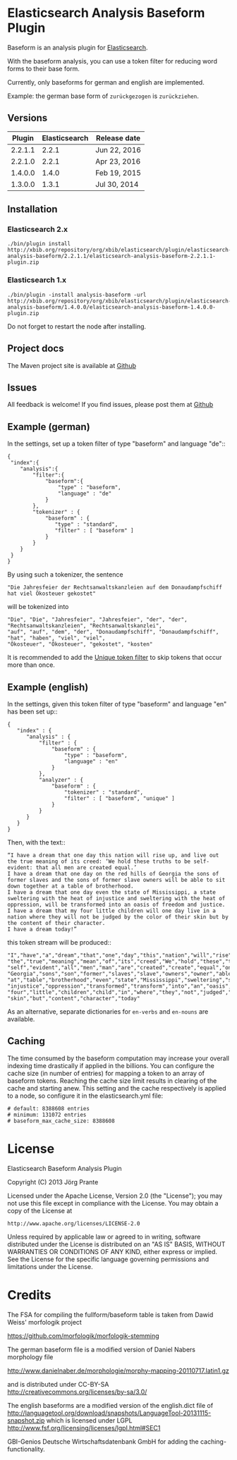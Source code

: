# Elasticsearch Analysis Baseform Plugin

Baseform is an analysis plugin for [Elasticsearch](http://github.com/elasticsearch/elasticsearch).

With the baseform analysis, you can use a token filter for reducing word forms to their base form.

Currently, only baseforms for german and english are implemented.

Example: the german base form of `zurückgezogen` is `zurückziehen`.

## Versions

| Plugin    | Elasticsearch   | Release date |
| --------- | --------------- | -------------|
| 2.2.1.1   | 2.2.1           | Jun 22, 2016 |
| 2.2.1.0   | 2.2.1           | Apr 23, 2016 |
| 1.4.0.0   | 1.4.0           | Feb 19, 2015 |
| 1.3.0.0   | 1.3.1           | Jul 30, 2014 |

## Installation

### Elasticsearch 2.x

    ./bin/plugin install http://xbib.org/repository/org/xbib/elasticsearch/plugin/elasticsearch-analysis-baseform/2.2.1.1/elasticsearch-analysis-baseform-2.2.1.1-plugin.zip

### Elasticsearch 1.x

    ./bin/plugin -install analysis-baseform -url http://xbib.org/repository/org/xbib/elasticsearch/plugin/elasticsearch-analysis-baseform/1.4.0.0/elasticsearch-analysis-baseform-1.4.0.0-plugin.zip

Do not forget to restart the node after installing.

## Project docs

The Maven project site is available at [Github](http://jprante.github.io/elasticsearch-analysis-baseform)

## Issues

All feedback is welcome! If you find issues, please post them at [Github](https://github.com/jprante/elasticsearch-analysis-baseform/issues)

## Example (german)

In the settings, set up a token filter of type "baseform" and language "de"::

    {
     "index":{
        "analysis":{
            "filter":{
                "baseform":{
                    "type" : "baseform",
                    "language" : "de"
                }
            },
            "tokenizer" : {
                "baseform" : {
                   "type" : "standard",
                   "filter" : [ "baseform" ]
                }
            }
        }
     }
    }

By using such a tokenizer, the sentence

    "Die Jahresfeier der Rechtsanwaltskanzleien auf dem Donaudampfschiff hat viel Ökosteuer gekostet"

will be tokenized into

    "Die", "Die", "Jahresfeier", "Jahresfeier", "der", "der", "Rechtsanwaltskanzleien", "Rechtsanwaltskanzlei",
    "auf", "auf", "dem", "der", "Donaudampfschiff", "Donaudampfschiff", "hat", "haben", "viel", "viel",
    "Ökosteuer", "Ökosteuer", "gekostet", "kosten"

It is recommended to add the [Unique token filter](http://www.elasticsearch.org/guide/reference/index-modules/analysis/unique-tokenfilter.html) to skip tokens that occur more than once.

## Example (english)

In the settings, given this token filter of type "baseform" and language "en" has been set up::


    {
       "index" : {
          "analysis" : {
              "filter" : {
                  "baseform" : {
                      "type" : "baseform",
                      "language" : "en"
                  }
              },
              "analyzer" : {
                  "baseform" : {
                      "tokenizer" : "standard",
                      "filter" : [ "baseform", "unique" ]
                  }
              }
          }
       }
    }


Then, with the text::

    “I have a dream that one day this nation will rise up, and live out the true meaning of its creed: ‘We hold these truths to be self-evident: that all men are created equal.’
    I have a dream that one day on the red hills of Georgia the sons of former slaves and the sons of former slave owners will be able to sit down together at a table of brotherhood.
    I have a dream that one day even the state of Mississippi, a state sweltering with the heat of injustice and sweltering with the heat of oppression, will be transformed into an oasis of freedom and justice.
    I have a dream that my four little children will one day live in a nation where they will not be judged by the color of their skin but by the content of their character.
    I have a dream today!”

this token stream will be produced::

    "I","have","a","dream","that","one","day","this","nation","will","rise","up","and","live","out",
    "the","true","meaning","mean","of","its","creed","We","hold","these","truths","truth","to","be",
    "self","evident","all","men","man","are","created","create","equal","on","red","hills","hill",
    "Georgia","sons","son","former","slaves","slave","owners","owner","able","sit","down","together",
    "at","table","brotherhood","even","state","Mississippi","sweltering","swelter","with","heat",
    "injustice","oppression","transformed","transform","into","an","oasis","freedom","justice","my",
    "four","little","children","child","in","where","they","not","judged","judge","by","color","their",
    "skin","but","content","character","today"

As an alternative, separate dictionaries for `en-verbs` and `en-nouns` are available.

## Caching

The time consumed by the baseform computation may increase your overall indexing time drastically if applied in the billions. You can configure the cache size (in number of entries) for mapping a token to an array of baseform tokens.
Reaching the cache size limit results in clearing of the cache and starting anew. This setting and the cache respectively is applied to a node, so configure it in the elasticsearch.yml file:

```
# default: 8388608 entries
# minimum: 131072 entries
# baseform_max_cache_size: 8388608
```


# License

Elasticsearch Baseform Analysis Plugin

Copyright (C) 2013 Jörg Prante

Licensed under the Apache License, Version 2.0 (the "License");
you may not use this file except in compliance with the License.
You may obtain a copy of the License at

    http://www.apache.org/licenses/LICENSE-2.0

Unless required by applicable law or agreed to in writing, software
distributed under the License is distributed on an "AS IS" BASIS,
WITHOUT WARRANTIES OR CONDITIONS OF ANY KIND, either express or implied.
See the License for the specific language governing permissions and
limitations under the License.

# Credits

The FSA for compiling the fullform/baseform table is taken from Dawid Weiss' morfologik project

https://github.com/morfologik/morfologik-stemming

The german baseform file is a modified version of Daniel Nabers morphology file

http://www.danielnaber.de/morphologie/morphy-mapping-20110717.latin1.gz

and is distributed under CC-BY-SA http://creativecommons.org/licenses/by-sa/3.0/

The english baseforms are a modified version of the english.dict file
of http://languagetool.org/download/snapshots/LanguageTool-20131115-snapshot.zip
which is licensed under LGPL http://www.fsf.org/licensing/licenses/lgpl.html#SEC1

GBI-Genios Deutsche Wirtschaftsdatenbank GmbH for adding the caching-functionality.
